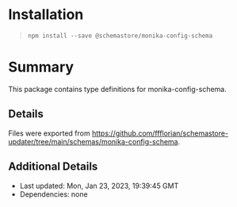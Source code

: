 # Installation
> `npm install --save @schemastore/monika-config-schema`

# Summary
This package contains type definitions for monika-config-schema.

## Details
Files were exported from https://github.com/ffflorian/schemastore-updater/tree/main/schemas/monika-config-schema.

## Additional Details
* Last updated: Mon, Jan 23, 2023, 19:39:45 GMT
* Dependencies: none
